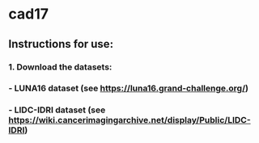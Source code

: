 # cad17
## Instructions for use:
### 1. Download the datasets:
###    - LUNA16 dataset (see https://luna16.grand-challenge.org/)
###    - LIDC-IDRI dataset (see https://wiki.cancerimagingarchive.net/display/Public/LIDC-IDRI)
